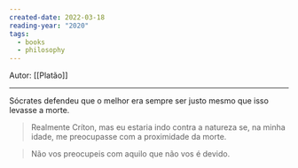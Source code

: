 ```yaml
---
created-date: 2022-03-18
reading-year: "2020"
tags:
  - books
  - philosophy
---
```

Autor:  [[Platão]]

---

Sócrates defendeu que o melhor era sempre ser justo mesmo que isso levasse a morte.

> Realmente Críton, mas eu estaria indo contra a natureza se, na minha idade, me preocupasse com a proximidade da morte.

>  Não vos preocupeis com aquilo que não vos é devido.






